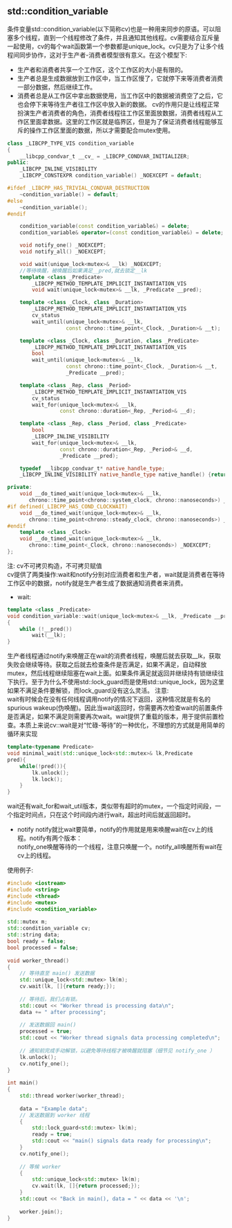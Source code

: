## std::condition_variable
条件变量std::condition_variable(以下简称cv)也是一种用来同步的原语。可以阻塞多个线程，直到一个线程修改了条件，并且通知其他线程。cv需要结合互斥量一起使用，cv的每个wait函数第一个参数都是unique_lock<mutex>。cv只是为了让多个线程间同步协作，这对于生产者-消费者模型很有意义。在这个模型下:
- 生产者和消费者共享一个工作区，这个工作区的大小是有限的。
- 生产者总是生成数据放到工作区中，当工作区慢了，它就停下来等消费者消费一部分数据，然后继续工作。
- 消费者总是从工作区中拿出数据使用，当工作区中的数据被消费空了之后，它也会停下来等待生产者往工作区中放入新的数据。
cv的作用只是让线程正常扮演生产者消费者的角色，消费者线程往工作区里面放数据，消费者线程从工作区里面拿数据。这里的工作区就是临界区，但是为了保证消费者线程能够互斥的操作工作区里面的数据，所以才需要配合mutex使用。
```cpp
class _LIBCPP_TYPE_VIS condition_variable
{
    __libcpp_condvar_t __cv_ = _LIBCPP_CONDVAR_INITIALIZER;
public:
    _LIBCPP_INLINE_VISIBILITY
    _LIBCPP_CONSTEXPR condition_variable() _NOEXCEPT = default;

#ifdef _LIBCPP_HAS_TRIVIAL_CONDVAR_DESTRUCTION
    ~condition_variable() = default;
#else
    ~condition_variable();
#endif

    condition_variable(const condition_variable&) = delete;
    condition_variable& operator=(const condition_variable&) = delete;

    void notify_one() _NOEXCEPT;
    void notify_all() _NOEXCEPT;

    void wait(unique_lock<mutex>& __lk) _NOEXCEPT;
    //等待唤醒，被唤醒后如果满足__pred,就去锁定__lk
    template <class _Predicate>
        _LIBCPP_METHOD_TEMPLATE_IMPLICIT_INSTANTIATION_VIS
        void wait(unique_lock<mutex>& __lk, _Predicate __pred);

    template <class _Clock, class _Duration>
        _LIBCPP_METHOD_TEMPLATE_IMPLICIT_INSTANTIATION_VIS
        cv_status
        wait_until(unique_lock<mutex>& __lk,
                   const chrono::time_point<_Clock, _Duration>& __t);

    template <class _Clock, class _Duration, class _Predicate>
        _LIBCPP_METHOD_TEMPLATE_IMPLICIT_INSTANTIATION_VIS
        bool
        wait_until(unique_lock<mutex>& __lk,
                   const chrono::time_point<_Clock, _Duration>& __t,
                   _Predicate __pred);

    template <class _Rep, class _Period>
        _LIBCPP_METHOD_TEMPLATE_IMPLICIT_INSTANTIATION_VIS
        cv_status
        wait_for(unique_lock<mutex>& __lk,
                 const chrono::duration<_Rep, _Period>& __d);

    template <class _Rep, class _Period, class _Predicate>
        bool
        _LIBCPP_INLINE_VISIBILITY
        wait_for(unique_lock<mutex>& __lk,
                 const chrono::duration<_Rep, _Period>& __d,
                 _Predicate __pred);

    typedef __libcpp_condvar_t* native_handle_type;
    _LIBCPP_INLINE_VISIBILITY native_handle_type native_handle() {return &__cv_;}

private:
    void __do_timed_wait(unique_lock<mutex>& __lk,
       chrono::time_point<chrono::system_clock, chrono::nanoseconds>) _NOEXCEPT;
#if defined(_LIBCPP_HAS_COND_CLOCKWAIT)
    void __do_timed_wait(unique_lock<mutex>& __lk,
       chrono::time_point<chrono::steady_clock, chrono::nanoseconds>) _NOEXCEPT;
#endif
    template <class _Clock>
    void __do_timed_wait(unique_lock<mutex>& __lk,
       chrono::time_point<_Clock, chrono::nanoseconds>) _NOEXCEPT;
};
```
注: cv不可拷贝构造，不可拷贝赋值  
cv提供了两类操作:wait和notify分别对应消费者和生产者，wait就是消费者在等待工作区中的数据，notify就是生产者生成了数据通知消费者来消费。
- wait:
```cpp
template <class _Predicate>
void condition_variable::wait(unique_lock<mutex>& __lk, _Predicate __pred)
{
    while (!__pred())
        wait(__lk);
}
```
生产者线程通过notify来唤醒正在wait的消费者线程，唤醒后就去获取__lk，获取失败会继续等待。获取之后就去检查条件是否满足，如果不满足，自动释放mutex，然后线程继续阻塞在wait上面。如果条件满足就返回并继续持有锁继续往下执行。至于为什么不使用std::lock_guard而是使用std::unique_lock，因为这里如果不满足条件要解锁，而lock_guard没有这么灵活。
注意:  
wait有时候会在没有任何线程调用notify的情况下返回，这种情况就是有名的spurious wakeup(伪唤醒)。因此当wait返回时，你需要再次检查wait的前置条件是否满足，如果不满足则需要再次wait。wait提供了重载的版本，用于提供前置检查。本质上来说cv::wait是对“忙碌-等待”的一种优化，不理想的方式就是用简单的循环来实现
```cpp
template<typename Predicate>
void minimal_wait(std::unique_lock<std::mutex>& lk,Predicate
pred){
    while(!pred()){
        lk.unlock();
        lk.lock();
    }
}

```
wait还有wait_for和wait_util版本，类似带有超时的mutex，一个指定时间段，一个指定时间点，只在这个时间段内进行wait，超出时间后就返回超时。
- notify
notify就比wait要简单，notify的作用就是用来唤醒wait在cv上的线程。notify有两个版本：  
notify_one唤醒等待的一个线程，注意只唤醒一个。notify_all唤醒所有wait在cv上的线程。

使用例子:
```cpp
#include <iostream>
#include <string>
#include <thread>
#include <mutex>
#include <condition_variable>
 
std::mutex m;
std::condition_variable cv;
std::string data;
bool ready = false;
bool processed = false;
 
void worker_thread()
{
    // 等待直至 main() 发送数据
    std::unique_lock<std::mutex> lk(m);
    cv.wait(lk, []{return ready;});
 
    // 等待后，我们占有锁。
    std::cout << "Worker thread is processing data\n";
    data += " after processing";
 
    // 发送数据回 main()
    processed = true;
    std::cout << "Worker thread signals data processing completed\n";
 
    // 通知前完成手动解锁，以避免等待线程才被唤醒就阻塞（细节见 notify_one ）
    lk.unlock();
    cv.notify_one();
}
 
int main()
{
    std::thread worker(worker_thread);
 
    data = "Example data";
    // 发送数据到 worker 线程
    {
        std::lock_guard<std::mutex> lk(m);
        ready = true;
        std::cout << "main() signals data ready for processing\n";
    }
    cv.notify_one();
 
    // 等候 worker
    {
        std::unique_lock<std::mutex> lk(m);
        cv.wait(lk, []{return processed;});
    }
    std::cout << "Back in main(), data = " << data << '\n';
 
    worker.join();
}
```
